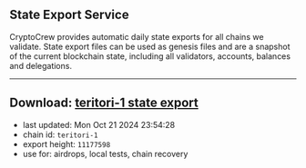 ## State Export Service
CryptoCrew provides automatic daily state exports for all chains we validate. State export files can be used as genesis files and are a snapshot of the current blockchain state, including all validators, accounts, balances and delegations.

---
**Download: [teritori-1 state export](https://dl-eu2.ccvalidators.com/SERVICE/teritori/teritori-1_export_11177598.json)**
---

- last updated: Mon Oct 21 2024 23:54:28
- chain id: `teritori-1`
- export height: `11177598`
- use for: airdrops, local tests, chain recovery
